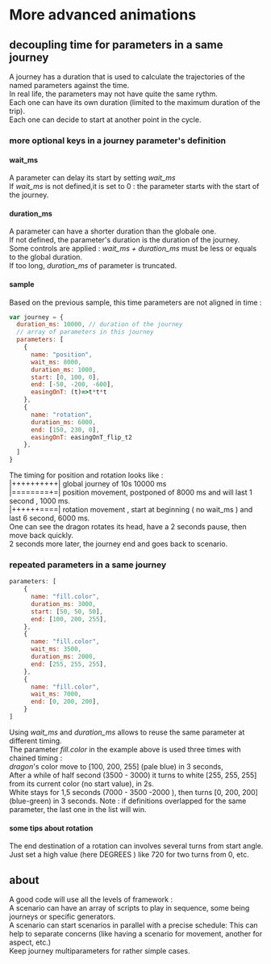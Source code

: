 # More advanced animations 
## decoupling time for parameters in a same journey
A journey has a duration that is used to calculate the trajectories of the named parameters against the time.   
In real life, the parameters may not have quite the same rythm.   
Each one can have its own duration (limited to the maximum duration of the trip).   
Each one can decide to start at another point in the cycle.     

### more optional keys in a journey parameter's definition 
#### wait_ms 
A parameter can delay its start by setting *wait_ms*    
If *wait_ms* is not defined,it is set to 0 : the parameter starts with the start of the journey.    
#### duration_ms 
A parameter can have a shorter duration than the globale one.   
If not defined, the parameter's duration is the duration of the journey.  
Some controls are applied : 
 *wait_ms + duration_ms* must be less or equals to the global duration.  
 If too long, *duration_ms* of parameter is truncated.  
#### sample
Based on the previous sample, this time parameters are not aligned in time : 
```javascript 
var journey = {
  duration_ms: 10000, // duration of the journey
  // array of parameters in this journey
  parameters: [
    {
      name: "position", 
      wait_ms: 8000,
      duration_ms: 1000, 
      start: [0, 100, 0], 
      end: [-50, -200, -600], 
      easingOnT: (t)=>t*t*t
    },
    {
      name: "rotation", 
      duration_ms: 6000,
      end: [150, 230, 0], 
      easingOnT: easingOnT_flip_t2
    },
  ]
}
``` 
The timing for position and rotation looks like :     
|++++++++++| global journey of 10s 10000 ms  
|========+=| position movement, postponed of 8000 ms  and will last 1 second , 1000 ms.      
|++++++====| rotation movement , start at beginning ( no wait_ms ) and last 6 second, 6000 ms.      
One can see the dragon rotates its head, have a 2 seconds pause, then move back quickly.  
2 seconds more later, the journey end and goes back to scenario. 

### repeated parameters in a same journey

```javascript  
parameters: [
    {
      name: "fill.color", 
      duration_ms: 3000,
      start: [50, 50, 50], 
      end: [100, 200, 255],
    },
    {
      name: "fill.color", 
      wait_ms: 3500, 
      duration_ms: 2000,
      end: [255, 255, 255], 
    },
    {
      name: "fill.color", 
      wait_ms: 7000,
      end: [0, 200, 200], 
    }
]
```
Using *wait_ms* and *duration_ms* allows to reuse the same parameter at different timing.   
The parameter *fill.color* in the example above is used three times with chained timing :  
*dragon*'s color move to [100, 200, 255] (pale blue) in 3 seconds,  
After a while of half second (3500 - 3000) it turns to white [255, 255, 255] from its current color (no start value), in 2s.   
White stays for 1,5 seconds (7000 - 3500 -2000 ), then turns [0, 200, 200] (blue-green) in 3 seconds.
Note : if definitions overlapped for the same parameter, the last one in the list will win.     

#### some tips about rotation 
The end destination of a rotation can involves several turns from start angle.  
Just set a high value (here DEGREES ) like 720 for two turns from 0, etc.  
## about 
A good code will use all the levels of framework :   
 A scenario can have an array of scripts to play in sequence, some being journeys or specific generators.     
 A scenario can start scenarios in parallel with a precise schedule: This can help to separate concerns (like having a scenario for movement, another for aspect, etc.)   
 Keep journey multiparameters for rather simple cases.    
